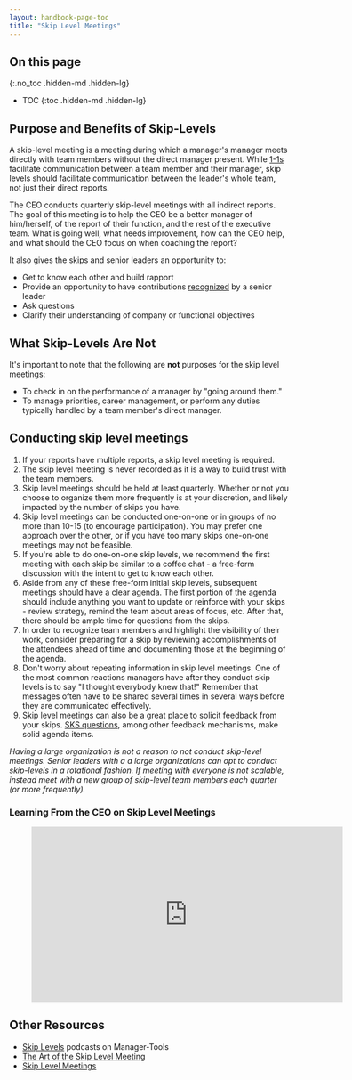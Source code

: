 ```yaml
---
layout: handbook-page-toc
title: "Skip Level Meetings"
---
```


## On this page
{:.no_toc .hidden-md .hidden-lg}

- TOC
{:toc .hidden-md .hidden-lg}



## Purpose and Benefits of Skip-Levels

A skip-level meeting is a meeting during which a manager's manager meets directly with team members without the direct manager present. While [1-1s](/handbook/leadership/1-1) facilitate communication between a team
member and their manager, skip levels should facilitate communication between the leader's whole team, not just their direct 
reports. 

The CEO conducts quarterly skip-level meetings with all indirect reports. The goal of this meeting is to help the CEO be a better manager of him/herself, of the report of their function, and the rest of the executive team. What is going well, what needs improvement, how can the CEO help, and what should the CEO focus on when coaching the report?

It also gives the skips and senior leaders an opportunity to:
* Get to know each other and build rapport
* Provide an opportunity to have contributions [recognized](/handbook/people-group/guidance-on-feedback/#recognition) by a senior leader
* Ask questions
* Clarify their understanding of company or functional objectives

## What Skip-Levels Are Not

It's important to note that the following are **not** purposes for the
skip level meetings:

* To check in on the performance of a manager by "going around them."
* To manage priorities, career management, or perform any duties typically
  handled by a team member's direct manager.

## Conducting skip level meetings

1. If your reports have multiple reports, a skip level meeting is required.  
1. The skip level meeting is never recorded as it is a way to build trust with the team members. 
1. Skip level meetings should be held at least quarterly. Whether or not you
   choose to organize them more frequently is at your discretion, and likely
   impacted by the number of skips you have.
1. Skip level meetings can be conducted one-on-one or in groups of no more than
   10-15 (to encourage participation). You may prefer one approach over the
   other, or if you have too many skips one-on-one meetings may not be feasible.
1. If you're able to do one-on-one skip levels, we recommend the first meeting
   with each skip be similar to a coffee chat - a free-form discussion with the
   intent to get to know each other.
1. Aside from any of these free-form initial skip levels, subsequent meetings
   should have a clear agenda. The first portion of the agenda should include
   anything you want to update or reinforce with your skips - review strategy,
   remind the team about areas of focus, etc. After that, there should be ample
   time for questions from the skips.
1. In order to recognize team members and highlight the visibility of their work, consider preparing for a skip by reviewing accomplishments of the attendees ahead of time and documenting those at the beginning of the agenda.
1. Don't worry about repeating information in skip level meetings. One of the
   most common reactions managers have after they conduct skip levels is to say
   "I thought everybody knew that!" Remember that messages often have to be
   shared several times in several ways before they are communicated
   effectively.
1. Skip level meetings can also be a great place to solicit feedback from your
   skips. [SKS questions](https://en.wikipedia.org/wiki/SKS_process), among
   other feedback mechanisms, make solid agenda items.

_Having a large organization is not a reason to not conduct skip-level meetings. Senior leaders with a a large organizations can opt to conduct skip-levels in a rotational fashion. If meeting with everyone is not scalable, instead meet with a new group of skip-level team members each quarter (or more frequently)._

### Learning From the CEO on Skip Level Meetings

<figure class="video_container">
  <iframe width="560" height="315" src="https://www.youtube.com/embed/kAxp0Mam-Rw" frameborder="0" allow="accelerometer; autoplay; clipboard-write; encrypted-media; gyroscope; picture-in-picture" allowfullscreen></iframe>
</figure>

## Other Resources

* [Skip Levels](https://www.manager-tools.com/2006/04/skip-levels) podcasts on
  Manager-Tools
* [The Art of the Skip Level
  Meeting](https://www.linkedin.com/pulse/art-skip-level-meeting-scott-boulton%2C-chrp-5948801065834024960/)
* [Skip Level Meetings](https://about.gitlab.com/handbook/engineering/development/dev/create/engineers/skip-level/)

